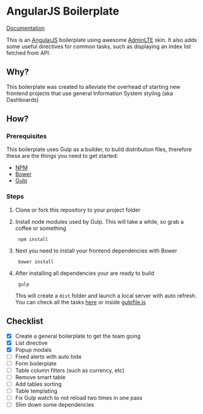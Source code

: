 # AngularJS Boilerplate #

[Documentation](docs/index.md)

This is an [AngularJS](https://angularjs.org/) boilerplate using awesome [AdminLTE](https://almsaeedstudio.com/preview) skin. It also adds some useful directives for common tasks, such as displaying an index list fetched from API.

## Why? ##

This boilerplate was created to alleviate the overhead of starting new frontend projects that use general Information System styling (aka Dashboards)

## How? ##

### Prerequisites ###

This boilerplate uses Gulp as a builder, to build distribution files, therefore these are the things you need to get started:

* [NPM](https://nodejs.org/en/)
* [Bower](http://bower.io/)
* [Gulp](http://gulpjs.com/)

### Steps ###

1. Clone or fork this repository to your project folder
2. Install node modules used by Gulp. This will take a while, so grab a coffee or something

        npm install
    
3. Next you need to install your frontend dependencies with Bower

        bower install
    
4. After installing all dependencies your are ready to build

        gulp

    This will create a `dist` folder and launch a local server with auto refresh. You can check all the tasks [here](docs/tasks.md) or inside [gulpfile.js](gulpfile.js)

## Checklist ##

- [x] Create a general boilerplate to get the team going
- [x] List directive
- [x] Popup modals
- [ ] Fixed alerts with auto hide
- [ ] Form boilerplate
- [ ] Table column filters (such as currency, etc)
- [ ] Remove smart table
- [ ] Add tables sorting
- [ ] Table templating
- [ ] Fix Gulp watch to not reload two times in one pass
- [ ] Slim down some dependencies